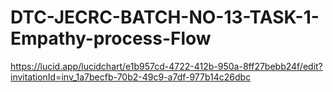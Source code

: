 # DTC-JECRC-BATCH-NO-13-TASK-1-Empathy-process-Flow
https://lucid.app/lucidchart/e1b957cd-4722-412b-950a-8ff27bebb24f/edit?invitationId=inv_1a7becfb-70b2-49c9-a7df-977b14c26dbc
